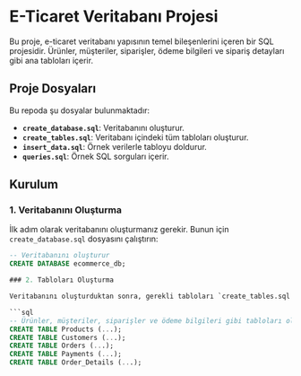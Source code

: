 # E-Ticaret Veritabanı Projesi

Bu proje, e-ticaret veritabanı yapısının temel bileşenlerini içeren bir SQL projesidir. Ürünler, müşteriler, siparişler, ödeme bilgileri ve sipariş detayları gibi ana tabloları içerir.

## Proje Dosyaları

Bu repoda şu dosyalar bulunmaktadır:

- **`create_database.sql`**: Veritabanını oluşturur.
- **`create_tables.sql`**: Veritabanı içindeki tüm tabloları oluşturur.
- **`insert_data.sql`**: Örnek verilerle tabloyu doldurur.
- **`queries.sql`**: Örnek SQL sorguları içerir.


## Kurulum

### 1. Veritabanını Oluşturma

İlk adım olarak veritabanını oluşturmanız gerekir. Bunun için `create_database.sql` dosyasını çalıştırın:

```sql
-- Veritabanını oluşturur
CREATE DATABASE ecommerce_db;

### 2. Tabloları Oluşturma

Veritabanını oluşturduktan sonra, gerekli tabloları `create_tables.sql dosyasını` çalıştırarak oluşturabilirsiniz:

```sql
-- Ürünler, müşteriler, siparişler ve ödeme bilgileri gibi tabloları oluşturur
CREATE TABLE Products (...);
CREATE TABLE Customers (...);
CREATE TABLE Orders (...);
CREATE TABLE Payments (...);
CREATE TABLE Order_Details (...);

